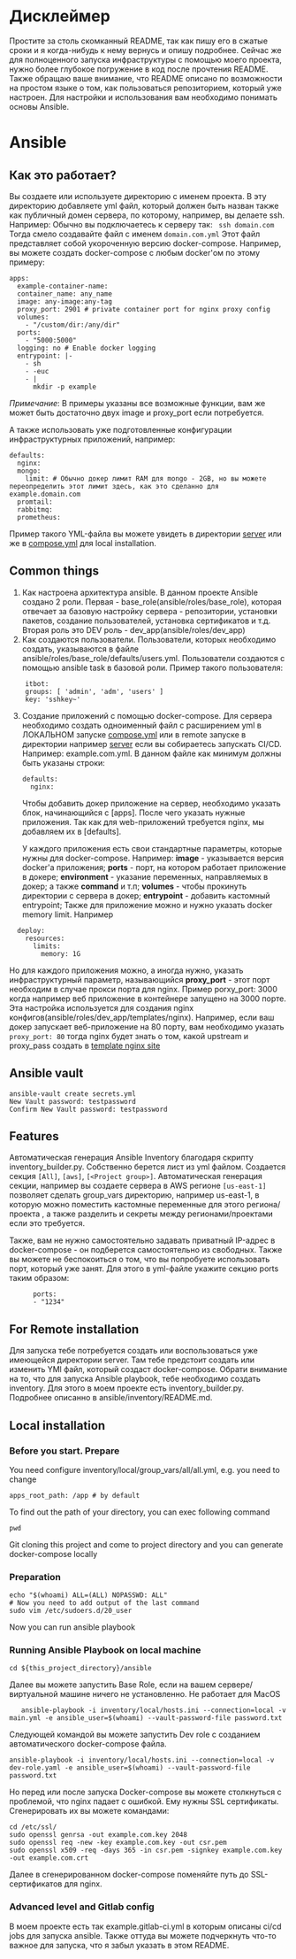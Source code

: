 # Дисклеймер
Простите за столь скомканный README, так как пишу его в сжатые сроки и я когда-нибудь к нему вернусь и опишу подробнее.
Сейчас же для полноценного запуска инфраструктуры с помощью моего проекта, нужно более глубокое погружение в код после прочтения README.
Также обращаю ваше внимание, что README описано по возможности на простом языке о том, как пользоваться репозиторием, который
уже настроен. Для настройки и использования вам необходимо понимать основы Ansible.

# Ansible


## Как это работает?
Вы создаете или используете директорию с именем проекта. В эту директорию добавляете yml файл, который должен быть назван
также как публичный домен сервера, по которому, например, вы делаете ssh. Например:
Обычно вы подключаетесь к серверу так:
` ssh domain.com`
Тогда смело создавайте файл с именем `domain.com.yml`
Этот файл представляет собой укороченную версию docker-compose. Например, вы можете создать docker-compose с любым docker'ом по этому примеру:
```
apps:
  example-container-name:
  container_name: any_name
  image: any-image:any-tag
  proxy_port: 2901 # private container port for nginx proxy config
  volumes:
    - "/custom/dir:/any/dir"
  ports:
    - "5000:5000"
  logging: no # Enable docker logging
  entrypoint: |-
    - sh
    - -euc
    - |
      mkdir -p example
```
*Примечание*: В примеры указаны все возможные функции, вам же может быть достаточно двух image и proxy_port если потребуется.

А также использовать уже подготовленные конфигурации инфраструктурных приложений, например:
```
defaults:
  nginx:
  mongo:
    limit: # Обычно докер лимит RAM для mongo - 2GB, но вы можете переопределить этот лимит здесь, как это сделанно для example.domain.com
  promtail:
  rabbitmq:
  prometheus:
```
Пример такого YML-файла вы можете увидеть в директории [server](https://github.com/mxgreen29/ansible-docker-compose/tree/main/server) или же в [compose.yml](https://github.com/mxgreen29/ansible-docker-compose/blob/main/ansible/inventory/local/group_vars/all/compose.yml) для local installation.

## Common things
1. Как настроена архитектура ansible.
   В данном проекте Ansible создано 2 роли. Первая - base_role(ansible/roles/base_role), которая отвечает за базовую настройку сервера - репозитории, установки пакетов,
   создание пользователей, установка сертификатов и т.д. Вторая роль это DEV роль - dev_app(ansible/roles/dev_app)
2. Как создаются пользователи.
   Пользователи, которых необходимо создать, указываются в файле ansible/roles/base_role/defaults/users.yml. Пользователи создаются с помощью
   ansible task в базовой роли.
   Пример такого пользователя:
```
    itbot:
    groups: [ 'admin', 'adm', 'users' ]
    key: 'sshkey~'
```

3. Создание приложений с помощью docker-compose.
   Для сервера необходимо создать одноименный файл с расширением yml в ЛОКАЛЬНОМ запуске [compose.yml](https://github.com/mxgreen29/ansible-docker-compose/blob/main/ansible/inventory/local/group_vars/all/compose.yml)
   или в remote запуске в директории например [server](https://github.com/mxgreen29/ansible-docker-compose/tree/main/server) если вы собираетесь запускать CI/CD.
   Например:
   example.com.yml. В данном файле как минимум должны быть указаны строки:
    ```
    defaults:
      nginx:
    ```
   Чтобы добавить докер приложение на сервер, необходимо указать блок, начинающийся с [apps]. После чего указать нужные приложения.
   Так как для web-приложений требуется nginx, мы добавляем их в [defaults].

   У каждого приложения есть свои стандартные параметры, которые нужны для docker-compose. Например:
   **image** - указывается версия docker'а приложения; **ports** - порт, на котором работает приложение в докере; **environment** - указание переменных, направляемых в докер; а также **command** и т.п; **volumes** - чтобы прокинуть директории с сервера в докер; **entrypoint** - добавить кастомный entrypoint; Также для приложение можно и нужно указать docker memory limit. Например

```
  deploy:
    resources:
      limits:
        memory: 1G
```

Но для каждого приложения можно, а иногда нужно, указать инфраструктурный параметр, называющийся **proxy_port** - этот порт необходим в случае прокси порта для nginx. Пример porxy_port: 3000 когда например веб приложение в контейнере запущено на 3000 порте. Эта настройка используется для создания nginx конфигов(ansible/roles/dev_app/templates/nginx).
Например, если ваш докер запускает веб-приложение на 80 порту, вам необходимо указать
`proxy_port: 80` тогда nginx будет знать о том, какой upstream и proxy_pass создать в [template nginx site](https://github.com/mxgreen29/ansible-docker-compose/blob/main/ansible/roles/dev_app/templates/nginx/sites/site.conf.conf.j2)

## Ansible vault
```
ansible-vault create secrets.yml
New Vault password: testpassword
Confirm New Vault password: testpassword
```

## Features
Автоматическая генерация Ansible Inventory благодаря скрипту inventory_builder.py. Собственно берется лист из yml файлом.
Создается секция `[All]`, `[aws]`, `[<Project group>]`. Автоматическая генерация секции, например вы создаете сервера в 
AWS регионе `[us-east-1]`
позволяет сделать group_vars директорию, например us-east-1, в которую можно поместить кастомные переменные для этого региона/проекта ,
а также разделить и секреты между регионами/проектами если это требуется.

Также, вам не нужно самостоятельно задавать приватный IP-адрес в docker-compose - он подберется самостоятельно из свободных.
Также вы можете не беспокоиться о том, что вы попробуете использовать порт, который уже занят. Для этого в yml-файле 
укажите секцию ports таким образом:
```
      ports:
      - "1234"
```

## For Remote installation
Для запуска тебе потребуется создать или воспользоваться уже имеющейся директории server. Там тебе предстоит создать или 
изменить YMl файл, который создаст docker-compose. 
Обрати внимание на то, что для запуска Ansible playbook, тебе необходимо создать inventory. 
Для этого в моем проекте есть inventory_builder.py. Подробнее описанно в ansible/inventory/README.md.

## Local installation

### Before you start. Prepare
You need configure inventory/local/group_vars/all/all.yml, e.g. you need to change
```
apps_root_path: /app # by default
```
To find out the path of your directory, you can exec following command
```
pwd
```
Git cloning this project and come to project directory and you can generate docker-compose locally

### Preparation
```
echo "$(whoami) ALL=(ALL) NOPASSWD: ALL"
# Now you need to add output of the last command
sudo vim /etc/sudoers.d/20_user
```
Now you can run ansible playbook

### Running Ansible Playbook on local machine
```
cd ${this_project_directory}/ansible
```
Далее вы можете запустить Base Role, если на вашем сервере/виртуальной машине ничего не установленно. Не работает для MacOS
```
   ansible-playbook -i inventory/local/hosts.ini --connection=local -v main.yml -e ansible_user=$(whoami) --vault-password-file password.txt
```
Следующей командой вы можете запустить Dev role с созданием автоматического docker-compose файла.
```
ansible-playbook -i inventory/local/hosts.ini --connection=local -v dev-role.yaml -e ansible_user=$(whoami) --vault-password-file password.txt
```
Но перед или после запуска Docker-compose вы можете столкнуться с проблемой, что nginx падает с ошибкой.
Ему нужны SSL сертификаты. Сгенерировать их вы можете командами:
```
cd /etc/ssl/
sudo openssl genrsa -out example.com.key 2048
sudo openssl req -new -key example.com.key -out csr.pem
sudo openssl x509 -req -days 365 -in csr.pem -signkey example.com.key -out example.com.crt
```
Далее в сгенерированном docker-compose поменяйте путь до SSL-сертификатов для nginx.

### Advanced level and Gitlab config
В моем проекте есть так example.gitlab-ci.yml в которым описаны ci/cd jobs для запуска ansible.
Также оттуда вы можете подчеркнуть что-то важное для запуска, что я забыл указать в этом README.
